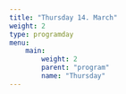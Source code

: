 ```yaml
---
title: "Thursday 14. March"
weight: 2
type: programday
menu:
    main:
        weight: 2
        parent: "program"
        name: "Thursday"
---
```

